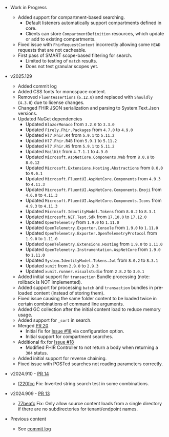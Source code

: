 * Work in Progress
    * Added support for compartment-based searching.
        * Default listeners automatically support compartments defined in core.
        * Clients can store `CompartmentDefinition` resources, which update or add to existing compartments.
    * Fixed issue with `FhirRequestContext` incorrectly allowing some `HEAD` requests that are not cacheable.
    * First pass of SMART scope-based filtering for search.
        * Limited to testing of `match` results.
        * Does not test granular scopes yet.

* v2025.129
    * Added commit log
    * Added CSS fonts for monospace content.
    * Removed `FluentAssertions` (`6.12.0`) and replaced with `Shouldly` (`4.3.0`) due to license changes.
    * Changed FHIR JSON serialization and parsing to System.Text.Json versions.
    * Updated NuGet dependencies
        * Updated `BlazorMonaco` from `3.2.0` to `3.3.0`
        * Updated `Firely.Fhir.Packages` from `4.7.0` to `4.9.0`
        * Updated `Hl7.Fhir.R4` from `5.9.1` to `5.11.2`
        * Updated `Hl7.Fhir.R4B` from `5.9.1` to `5.11.2`
        * Updated `Hl7.Fhir.R5` from `5.9.1` to `5.11.2`
        * Updated `MailKit` from `4.7.1.1` to `4.9.0`
        * Updated `Microsoft.AspNetCore.Components.Web` from `8.0.8` to `8.0.12`
        * Updated `Microsoft.Extensions.Hosting.Abstractions` from `8.0.0` to `9.0.1`
        * Updated `Microsoft.FluentUI.AspNetCore.Components` from `4.9.3` to `4.11.3`
        * Updated `Microsoft.FluentUI.AspNetCore.Components.Emoji` from `4.6.0` to `4.11.3`
        * Updated `Microsoft.FluentUI.AspNetCore.Components.Icons` from `4.9.3` to `4.11.3`
        * Updated `Microsoft.IdentityModel.Tokens` from `8.0.2` to `8.3.1`
        * Updated `Microsoft.NET.Test.Sdk` from `17.10.0` to `17.12.0`
        * Updated `OpenTelemetry` from `1.9.0` to `1.11.0`
        * Updated `OpenTelemetry.Exporter.Console` from `1.9.0` to `1.11.0`
        * Updated `OpenTelemetry.Exporter.OpenTelemetryProtocol` from `1.9.0` to `1.11.0`
        * Updated `OpenTelemetry.Extensions.Hosting` from `1.9.0` to `1.11.0`
        * Updated `OpenTelemetry.Instrumentation.AspNetCore` from `1.9.0` to `1.11.0`
        * Updated `System.IdentityModel.Tokens.Jwt` from `8.0.2` to `8.3.1`
        * Updated `xunit` from `2.9.0` to `2.9.3`
        * Updated `xunit.runner.visualstudio` from `2.8.2` to `3.0.1`
    * Added initial support for `transaction` Bundle processing (note: rollback is NOT implemented).
    * Added support for processing `batch` and `transaction` bundles in pre-loaded content (instead of storing them).
    * Fixed issue causing the same folder content to be loaded twice in certain combinations of command line arguments.
    * Added GC collection after the initial content load to reduce memory usage.
    * Added support for `_sort` in search.
    * Merged [PR 20](https://github.com/FHIR/fhir-candle/commit/d8d7645e1b11ac918361238537f10135cc9ce5ab)
        * Initial fix for [Issue #18](https://github.com/FHIR/fhir-candle/issues/18) via configuration option.
        * Initial support for compartment searches.
    * Additional fix for [Issue #18](https://github.com/FHIR/fhir-candle/issues/18)
        * Modified FHIR Controller to not return a body when returning a `304` status.
    * Added initial support for reverse chaining.
    * Fixed issue with POSTed searches not reading parameters correctly.

* v2024.910 - [PR 14](https://github.com/FHIR/fhir-candle/commit/70a8b38a40649160b3711e9a5a7ad4307e8e9d9a)
    * [f220fcc](https://github.com/FHIR/fhir-candle/commit/f220fccc24647311d43fb7807d910cc1613f7f27) Fix: Inverted string search test in some combinations.
* v2024.909 - [PR 13](https://github.com/FHIR/fhir-candle/commit/31fbbecd122f38003d44d2ff2f284ed864a3ed96)
    * [77beafc](https://github.com/FHIR/fhir-candle/commit/77beafc36fbb1b5b80f76a27312032efe26aa729) Fix: Only allow source content loads from a single directory if there are no subdirectories for tenant/endpoint names.

* Previous content
    * See [commit log](https://github.com/FHIR/fhir-candle/commits/main/)
